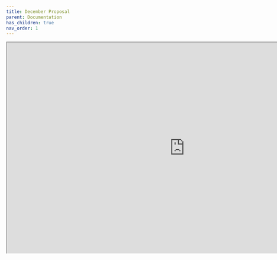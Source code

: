 ```yaml
---
title: December Proposal
parent: Documentation
has_children: true
nav_order: 1
---
```


<iframe src="https://docs.google.com/document/d/e/2PACX-1vSVe0MoaCKRuAy2Xdvtzl1U1HsCeES3S07t8Rs_g-sL52JytGgGOLp1DtFjet6IzmuP_x5Dphd_Uda7/pub?embedded=true" width="960" height="569"></iframe>

